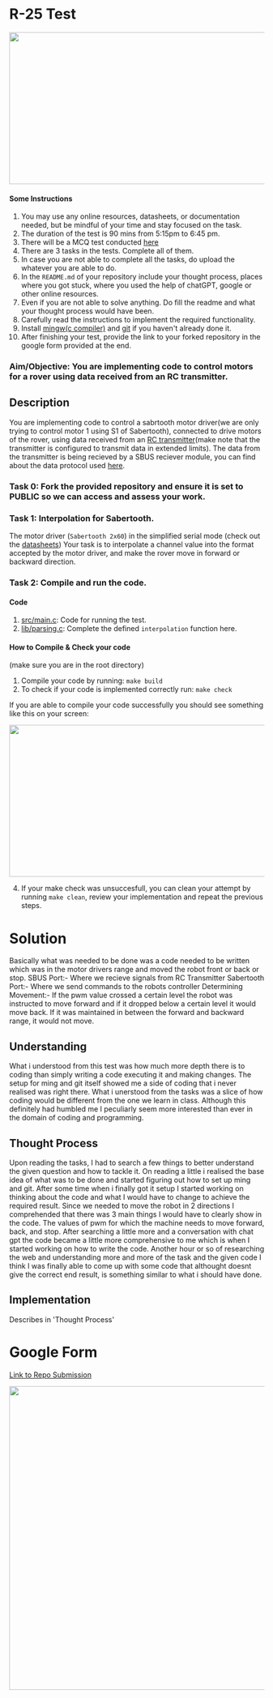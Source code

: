 # R-25 Test

<p align="center">
  <img src="https://github.com/teamrudra/r25-test/blob/main/datasheets/rover.jpeg" width="600" height="300"/>

#### Some Instructions
1. You may use any online resources, datasheets, or documentation needed, but be mindful of your time and stay focused on the task.
2. The duration of the test is 90 mins from 5:15pm to 6:45 pm.
3. There will be a MCQ test conducted [here](https://r25.munmap.net)
4. There are 3 tasks in the tests. Complete all of them.
5. In case you are not able to complete all the tasks, do upload the whatever you are able to do.
6. In the `README.md` of your repository include your thought process, places where you got stuck, where you used the help of chatGPT, google or other online resources.
7. Even if you are not able to solve anything. Do fill the readme and what your thought process would have been.
8. Carefully read the instructions to implement the required functionality.
9. Install [mingw(c compiler)](https://www.mingw-w64.org/downloads/#w64devkit) and [git](https://git-scm.com/downloads) if you haven't already done it.
10. After finishing your test, provide the link to your forked repository in the google form provided at the end.
     
### Aim/Objective: You are implementing code to control motors for a rover using data received from an RC transmitter.
## Description
You are implementing code to control a sabrtooth motor driver(we are only trying to control motor 1 using S1 of Sabertooth), connected to drive motors of the rover, using data received from an [RC transmitter](datasheets/transmitter-manual.pdf)(make note that the transmitter is configured to transmit data in extended limits). The data from the transmitter is being recieved by a SBUS reciever module, you can find about the data protocol used [here](https://github.com/bolderflight/sbus/blob/main/README.md). 

### Task 0: Fork the provided repository and ensure it is set to PUBLIC so we can access and assess your work.
### Task 1: Interpolation for Sabertooth.
The motor driver (`Sabertooth 2x60`) in the simplified serial mode (check out the [datasheets](datasheets/sabertooth(2x60).pdf))
Your task is to interpolate a channel value into the format accepted by the motor driver, and make the rover move in forward or backward direction.
### Task 2: Compile and run the code.

#### Code
1. [src/main.c](src/main.c): Code for running the test.
2. [lib/parsing.c](lib/parsing.c): Complete the defined `interpolation` function here.

#### How to Compile & Check your code
(make sure you are in the root directory)   
1. Compile your code by running: `make build`
2. To check if your code is implemented correctly run: `make check`
   
If you are able to compile your code successfully you should see something like this on your screen:

<p align="center">
  <img src="https://github.com/teamrudra/r25-test/blob/main/datasheets/make_check_succesfull.png" width="600" height="300"/>
</p>

4. If your make check was unsuccesfull, you can clean your attempt by running `make clean`, review your implementation and repeat the previous steps.

# Solution
Basically what was needed to be done was a code needed to be written which was in the motor drivers range and moved the robot front or back or stop.
SBUS Port:- Where we recieve signals from RC Transmitter
Sabertooth Port:- Where we send commands to the robots controller
Determining Movement:- If the pwm value crossed a certain level the robot was instructed to move forward and if it dropped below a certain level it would move back.
                       If it was maintained in between the forward and backward range, it would not move.
## Understanding
What i understood from this test was how much more depth there is to coding than simply writing a code executing it and making changes. The setup for ming and git itself showed me a side of coding that i never realised was right there. What i unerstood from the tasks was a slice of how coding would be different from the one we learn in class. Although this definitely had humbled me I peculiarly seem more interested than ever in the domain of coding and programming.

## Thought Process
Upon reading the tasks, I had to search a few things to better understand the given question and how to tackle it. On reading a little i realised the base idea of what was to be done and started figuring out how to set up ming and git. After some time when i finally got it setup I started working on thinking about the code and what I would have to change to achieve the required result. Since we needed to move the robot in 2 directions I comprehended that there was 3 main things I would have to clearly show in the code. The values of pwm for which the machine needs to move forward, back, and stop. After searching a little more and a conversation with chat gpt the code became a little more comprehensive to me which is when I started working on how to write the code. Another hour or so of researching the web and understanding more and more of the task and the given code I think I was finally able to come up with some code that althought doesnt give the correct end result, is something similar to what i should have done.


## Implementation
Describes in 'Thought Process'


# Google Form
[Link to Repo Submission](https://docs.google.com/forms/d/e/1FAIpQLSeKVbm2dqWxwA5lbEkRfzY8KF619mI5ibGs0Cm2e5wrb0hoWQ/viewform)


<p align="center">
  <img src="https://github.com/teamrudra/r25-test/blob/main/datasheets/feynman-simple.jpg" width="600" height="600"/>
</p>
